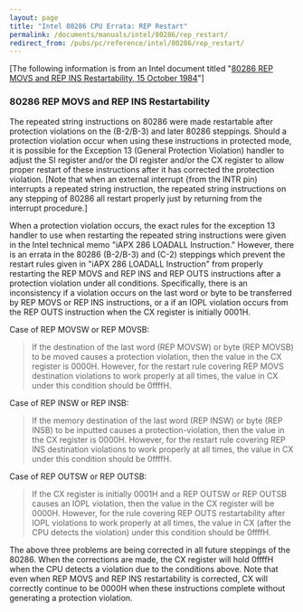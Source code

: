 ```yaml
---
layout: page
title: "Intel 80286 CPU Errata: REP Restart"
permalink: /documents/manuals/intel/80286/rep_restart/
redirect_from: /pubs/pc/reference/intel/80286/rep_restart/
---
```


[The following information is from an Intel document titled "[80286 REP MOVS and REP INS Restartability, 15 October 1984](https://docs.pcjs.org/manuals/intel/80286/80286_B2_B3_REP-1984-10-15.pdf)"]

### 80286 REP MOVS and REP INS Restartability

The repeated string instructions on 80286 were made restartable after protection violations on the (B-2/B-3) and
later 80286 steppings. Should a protection violation occur when using these instructions in protected mode, it is
possible for the Exception 13 (General Protection Violation) handler to adjust the SI register and/or the DI register
and/or the CX register to allow proper restart of these instructions after it has corrected the protection violation.
[Note that when an external interrupt {from the INTR pin) interrupts a repeated string instruction, the repeated
string instructions on any stepping of 80286 all restart properly just by returning from the interrupt procedure.]

When a protection violation occurs, the exact rules for the exception 13 handler to use when restarting the repeated
string instructions were given in the Intel technical memo "iAPX 286 LOADALL Instruction." However, there is an
errata in the 80286 (B-2/B-3) and (C-2) steppings which prevent the restart rules given in "iAPX 286 LOADALL Instruction"
from properly restarting the REP MOVS and REP INS and REP OUTS instructions after a protection violation under all
conditions. Specifically, there is an inconsistency if a violation occurs on the last word or byte to be transferred by
REP MOVS or REP INS instructions, or a if an IOPL violation occurs from the REP OUTS instruction when the CX register
is initially 0001H.

Case of REP MOVSW or REP MOVSB:

> If the destination of the last word (REP MOVSW) or byte (REP MOVSB) to be moved causes a protection violation,
then the value in the CX register is 0000H. However, for the restart rule covering REP MOVS destination violations
to work properly at all times, the value in CX under this condition should be 0ffffH.

Case of REP INSW or REP INSB:

> If the memory destination of the last word (REP INSW) or byte (REP INSB) to be inputted causes a protection-violation,
then the value in the CX register is 0000H. However, for the restart rule covering REP INS destination violations to work
properly at all times, the value in CX under this condition should be 0ffffH.

Case of REP OUTSW or REP OUTSB:

> If the CX register is initially 0001H and a REP OUTSW or REP OUTSB causes an IOPL violation, then the value in the CX
register will be 0000H. However, for the rule covering REP OUTS restartability after IOPL violations to work properly
at all times, the value in CX (after the CPU detects the violation) under this condition should be 0ffffH.

The above three problems are being corrected in all future steppings of the 80286. When the corrections are made, the CX
register will hold 0ffffH when the CPU detects a violation due to the conditions above. Note that even when REP MOVS and
REP INS restartability is corrected, CX will correctly continue to be 0000H when these instructions complete without generating
a protection violation.
